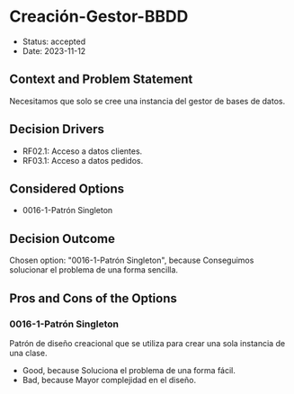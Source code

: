 # Creación-Gestor-BBDD

* Status: accepted
* Date: 2023-11-12

## Context and Problem Statement

Necesitamos que solo se cree una instancia del gestor de bases de datos.

## Decision Drivers

* RF02.1: Acceso a datos clientes.
* RF03.1: Acceso a datos pedidos.

## Considered Options

* 0016-1-Patrón Singleton

## Decision Outcome

Chosen option: "0016-1-Patrón Singleton", because Conseguimos solucionar el problema de una forma sencilla.

## Pros and Cons of the Options

### 0016-1-Patrón Singleton

Patrón de diseño creacional que se utiliza para crear una sola instancia de una clase.

* Good, because Soluciona el problema de una forma fácil.
* Bad, because Mayor complejidad en el diseño.
